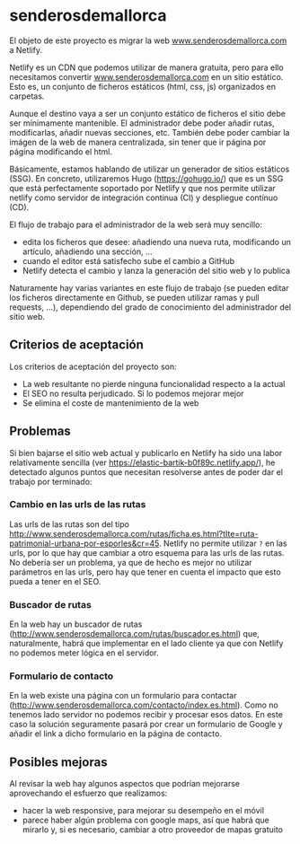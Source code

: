 # senderosdemallorca

El objeto de este proyecto es migrar la web www.senderosdemallorca.com a Netlify.

Netlify es un CDN que podemos utilizar de manera gratuita, pero para ello necesitamos convertir www.senderosdemallorca.com en un sitio estático. 
Esto es, un conjunto de ficheros estáticos (html, css, js) organizados en carpetas. 

Aunque el destino vaya a ser un conjunto estático de ficheros el sitio debe ser mínimamente mantenible. El administrador debe poder añadir rutas, modificarlas, añadir nuevas secciones, etc. También debe poder cambiar la imágen de la web de manera centralizada, sin tener que ir página por página modificando el html.

Básicamente, estamos hablando de utilizar un generador de sitios estáticos (SSG). En concreto, utilizaremos Hugo (https://gohugo.io/) que es un SSG que está perfectamente soportado por Netlify y que nos permite utilizar netlify como servidor de integración continua (CI) y despliegue contínuo (CD). 

El flujo de trabajo para el administrador de la web será muy sencillo:

- edita los ficheros que desee: añadiendo una nueva ruta, modificando un artículo, añadiendo una sección, ...
- cuando el editor está satisfecho sube el cambio a GitHub
- Netlify detecta el cambio y lanza la generación del sitio web y lo publica

Naturamente hay varias variantes en este flujo de trabajo (se pueden editar los ficheros directamente en Github, se pueden utilizar ramas y pull requests, ...), dependiendo del grado de conocimiento del administrador del sitio web.

## Criterios de aceptación
Los criterios de aceptación del proyecto son:

- La web resultante no pierde ninguna funcionalidad respecto a la actual
- El SEO no resulta perjudicado. Si lo podemos mejorar mejor
- Se elimina el coste de mantenimiento de la web

## Problemas
Si bien bajarse el sitio web actual y publicarlo en Netlify ha sido una labor relativamente sencilla (ver https://elastic-bartik-b0f89c.netlify.app/), he detectado algunos puntos que necesitan resolverse antes de poder dar el trabajo por terminado:

### Cambio en las urls de las rutas
Las urls de las rutas son del tipo http://www.senderosdemallorca.com/rutas/ficha.es.html?tIte=ruta-patrimonial-urbana-por-esporles&cr=45. Netlify no permite utilizar `?` en las urls, por lo que hay que cambiar a otro esquema para las urls de las rutas.
No debería ser un problema, ya que de hecho es mejor no utilizar parámetros en las urls, pero hay que tener en cuenta el impacto que esto pueda a tener en el SEO.

### Buscador de rutas
En la web hay un buscador de rutas (http://www.senderosdemallorca.com/rutas/buscador.es.html) que, naturalmente, habrá que implementar en el lado cliente ya que con Netlify no podemos meter lógica en el servidor.

### Formulario de contacto
En la web existe una página con un formulario para contactar (http://www.senderosdemallorca.com/contacto/index.es.html). Como no tenemos lado servidor no podemos recibir y procesar esos datos. En este caso la solución seguramente pasará por crear un formulario de Google y añadir el link a dicho formulario en la página de contacto.

## Posibles mejoras
Al revisar la web hay algunos aspectos que podrían mejorarse aprovechando el esfuerzo que realizamos:

- hacer la web responsive, para mejorar su desempeño en el móvil
- parece haber algún problema con google maps, así que habrá que mirarlo y, si es necesario, cambiar a otro proveedor de mapas gratuito
